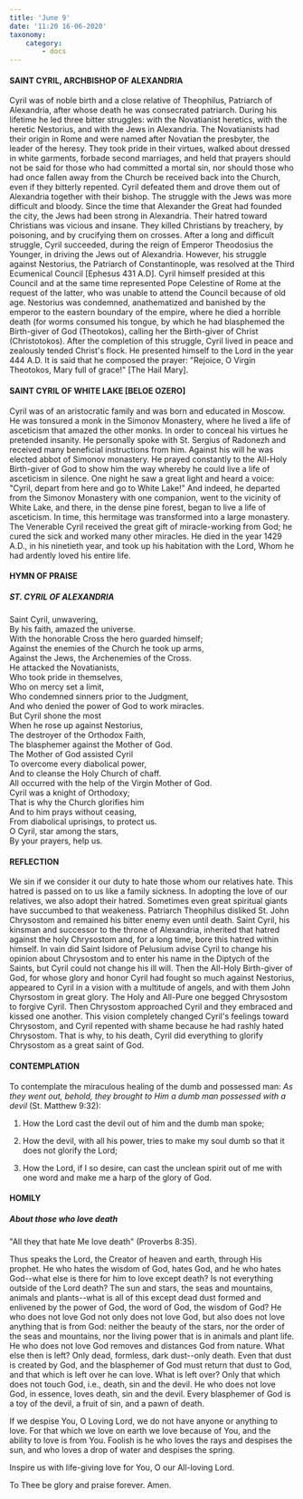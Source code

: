 ```yaml
---
title: 'June 9'
date: '11:20 16-06-2020'
taxonomy:
    category:
        - docs
---
```


#### SAINT CYRIL, ARCHBISHOP OF ALEXANDRIA

Cyril was of noble birth and a close relative of Theophilus, Patriarch of Alexandria, after whose death he was consecrated patriarch. During his lifetime he led three bitter struggles: with the Novatianist heretics, with the heretic Nestorius, and with the Jews in Alexandria. The Novatianists had their origin in Rome and were named after Novatian the presbyter, the leader of the heresy. They took pride in their virtues, walked about dressed in white garments, forbade second marriages, and held that prayers should not be said for those who had committed a mortal sin, nor should those who had once fallen away from the Church be received back into the Church, even if they bitterly repented. Cyril defeated them and drove them out of Alexandria together with their bishop. The struggle with the Jews was more difficult and bloody. Since the time that Alexander the Great had founded the city, the Jews had been strong in Alexandria. Their hatred toward Christians was vicious and insane. They killed Christians by treachery, by poisoning, and by crucifying them on crosses. After a long and difficult struggle, Cyril succeeded, during the reign of Emperor Theodosius the Younger, in driving the Jews out of Alexandria. However, his struggle against Nestorius, the Patriarch of Constantinople, was resolved at the Third Ecumenical Council [Ephesus 431 A.D]. Cyril himself presided at this Council and at the same time represented Pope Celestine of Rome at the request of the latter, who was unable to attend the Council because of old age. Nestorius was condemned, anathematized and banished by the emperor to the eastern boundary of the empire, where he died a horrible death (for worms consumed his tongue, by which he had blasphemed the Birth-giver of God (Theotokos), calling her the Birth-giver of Christ (Christotokos). After the completion of this struggle, Cyril lived in peace and zealously tended Christ's flock. He presented himself to the Lord in the year 444 A.D. It is said that he composed the prayer: "Rejoice, O Virgin Theotokos, Mary full of grace!" [The Hail Mary].

#### SAINT CYRIL OF WHITE LAKE [BELOE OZERO]

Cyril was of an aristocratic family and was born and educated in Moscow. He was tonsured a monk in the Simonov Monastery, where he lived a life of asceticism that amazed the other monks. In order to conceal his virtues he pretended insanity. He personally spoke with St. Sergius of Radonezh and received many beneficial instructions from him. Against his will he was elected abbot of Simonov monastery. He prayed constantly to the All-Holy Birth-giver of God to show him the way whereby he could live a life of asceticism in silence. One night he saw a great light and heard a voice: "Cyril, depart from here and go to White Lake!" And indeed, he departed from the Simonov Monastery with one companion, went to the vicinity of White Lake, and there, in the dense pine forest, began to live a life of asceticism. In time, this hermitage was transformed into a large monastery. The Venerable Cyril received the great gift of miracle-working from God; he cured the sick and worked many other miracles. He died in the year 1429 A.D., in his ninetieth year, and took up his habitation with the Lord, Whom he had ardently loved his entire life.


#### HYMN OF PRAISE
 
##### ST. CYRIL OF ALEXANDRIA

Saint Cyril, unwavering,<br/>
By his faith, amazed the universe.<br/>
With the honorable Cross the hero guarded himself;<br/>
Against the enemies of the Church he took up arms,<br/>
Against the Jews, the Archenemies of the Cross.<br/>
He attacked the Novatianists,<br/>
Who took pride in themselves,<br/>
Who on mercy set a limit,<br/>
Who condemned sinners prior to the Judgment,<br/>
And who denied the power of God to work miracles.<br/>
But Cyril shone the most<br/>
When he rose up against Nestorius,<br/>
The destroyer of the Orthodox Faith,<br/>
The blasphemer against the Mother of God.<br/>
The Mother of God assisted Cyril<br/>
To overcome every diabolical power,<br/>
And to cleanse the Holy Church of chaff.<br/>
All occurred with the help of the Virgin Mother of God.<br/>
Cyril was a knight of Orthodoxy;<br/>
That is why the Church glorifies him<br/>
And to him prays without ceasing,<br/>
From diabolical uprisings, to protect us.<br/>
O Cyril, star among the stars,<br/>
By your prayers, help us.
 

#### REFLECTION

We sin if we consider it our duty to hate those whom our relatives hate. This hatred is passed on to us like a family sickness. In adopting the love of our relatives, we also adopt their hatred. Sometimes even great spiritual giants have succumbed to that weakeness. Patriarch Theophilus disliked St. John Chrysostom and remained his bitter enemy even until death. Saint Cyril, his kinsman and successor to the throne of Alexandria, inherited that hatred against the holy Chrysostom and, for a long time, bore this hatred within himself. In vain did Saint Isidore of Pelusium advise Cyril to change his opinion about Chrysostom and to enter his name in the Diptych of the Saints, but Cyril could not change his ill will. Then the All-Holy Birth-giver of God, for whose glory and honor Cyril had fought so much against Nestorius, appeared to Cyril in a vision with a multitude of angels, and with them John Chyrsostom in great glory. The Holy and All-Pure one begged Chrysostom to forgive Cyril. Then Chrysostom approached Cyril and they embraced and kissed one another. This vision completely changed Cyril's feelings toward Chrysostom, and Cyril repented with shame because he had rashly hated Chrysostom. That is why, to his death, Cyril did everything to glorify Chrysostom as a great saint of God.


#### CONTEMPLATION


To contemplate the miraculous healing of the dumb and possessed man: *As they went out, behold, they brought to Him a dumb man possessed with a devil* (St. Matthew 9:32):

1.  How the Lord cast the devil out of him and the dumb man spoke;

1.  How the devil, with all his power, tries to make my soul dumb so that it does not glorify the Lord;

1.  How the Lord, if I so desire, can cast the unclean spirit out of me with one word and make me a harp of the glory of God.


#### HOMILY


##### About those who love death

"All they that hate Me love death" (Proverbs 8:35).

Thus speaks the Lord, the Creator of heaven and earth, through His prophet. He who hates the wisdom of God, hates God, and he who hates God--what else is there for him to love except death? Is not everything outside of the Lord death? The sun and stars, the seas and mountains, animals and plants--what is all of this except dead dust formed and enlivened by the power of God, the word of God, the wisdom of God? He who does not love God not only does not love God, but also does not love anything that is from God: neither the beauty of the stars, nor the order of the seas and mountains, nor the living power that is in animals and plant life. He who does not love God removes and distances God from nature. What else then is left? Only dead, formless, dark dust--only death. Even that dust is created by God, and the blasphemer of God must return that dust to God, and that which is left over he can love. What is left over? Only that which does not touch God, i.e., death, sin and the devil. He who does not love God, in essence, loves death, sin and the devil. Every blasphemer of God is a toy of the devil, a fruit of sin, and a pawn of death.

If we despise You, O Loving Lord, we do not have anyone or anything to love. For that which we love on earth we love because of You, and the ability to love is from You. Foolish is he who loves the rays and despises the sun, and who loves a drop of water and despises the spring.

Inspire us with life-giving love for You, O our All-loving Lord.

To Thee be glory and praise forever. Amen.
